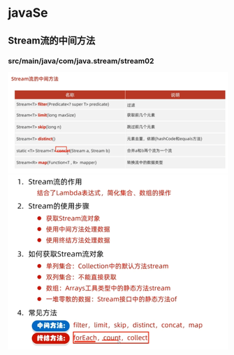 # javaSe
## Stream流的中间方法
### src/main/java/com/java.stream/stream02
![img.png](image/img.png)
![img.png](image/img_1.png)